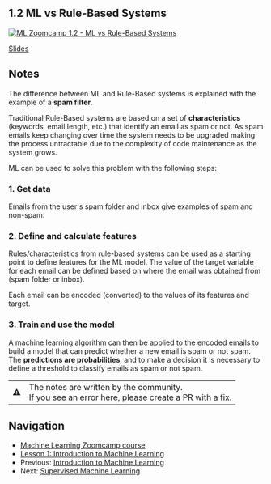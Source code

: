 ## 1.2 ML vs Rule-Based Systems

[![ML Zoomcamp 1.2 - ML vs Rule-Based Systems](https://img.youtube.com/vi/CeukwyUdaz8/0.jpg)](https://www.youtube.com/watch?v=CeukwyUdaz8)

[Slides](https://www.slideshare.net/AlexeyGrigorev/ml-zoomcamp-12-ml-vs-rulebased-systems)


## Notes

The difference between ML and Rule-Based systems is explained with the example of a **spam filter**.

Traditional Rule-Based systems are based on a set of **characteristics** (keywords, email length, etc.) that identify an email as spam or not. As spam emails keep changing over time the system needs to be upgraded making the process untractable due to the complexity of code maintenance as the system grows.

ML can be used to solve this problem with the following steps:

### 1. Get data 
Emails from the user's spam folder and inbox give examples of spam and non-spam.

### 2. Define and calculate features
Rules/characteristics from rule-based systems can be used as a starting point to define features for the ML model. The value of the target variable for each email can be defined based on where the email was obtained from (spam folder or inbox).

Each email can be encoded (converted) to the values of its features and target.

### 3. Train and use the model
A machine learning algorithm can then be applied to the encoded emails to build a model that can predict whether a new email is spam or not spam. The **predictions are probabilities**, and to make a decision it is necessary to define a threshold to classify emails as spam or not spam. 


<table>
   <tr>
      <td>⚠️</td>
      <td>
         The notes are written by the community. <br>
         If you see an error here, please create a PR with a fix.
      </td>
   </tr>
</table>

## Navigation

* [Machine Learning Zoomcamp course](../README.md)
* [Lesson 1: Introduction to Machine Learning](./readme.md)
* Previous: [Introduction to Machine Learning](01-what-is-ml.md)
* Next: [Supervised Machine Learning](03-supervised-ml.md)